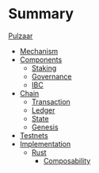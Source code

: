 # Summary

[Pulzaar](./pulzaar.md)

- [Mechanism](./mechanism.md)
- [Components]()
  - [Staking]()
  - [Governance]()
  - [IBC]()
- [Chain]()
  - [Transaction](./chain/transaction.md)
  - [Ledger]()
  - [State]()
  - [Genesis]()
- [Testnets](./testnets.md)
- [Implementation]()
  - [Rust]()
    - [Composability](./implementation/rust/composability.md)
